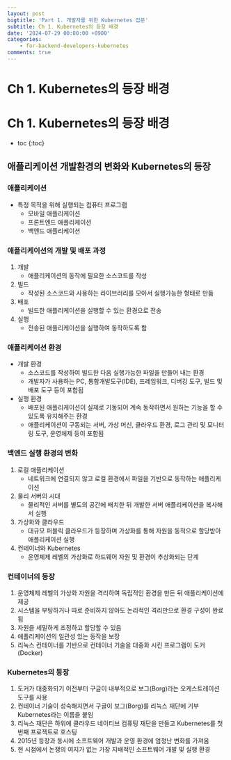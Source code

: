 ```yaml
---
layout: post
bigtitle: 'Part 1. 개발자를 위한 Kubernetes 입문'
subtitle: Ch 1. Kubernetes의 등장 배경
date: '2024-07-29 00:00:00 +0900'
categories:
    - for-backend-developers-kubernetes
comments: true
---
```


# Ch 1. Kubernetes의 등장 배경

# Ch 1. Kubernetes의 등장 배경
* toc
{:toc}

## 애플리케이션 개발환경의 변화와 Kubernetes의 등장

### 애플리케이션
+ 특정 목적을 위해 실행되는 컴퓨터 프로그램
  + 모바일 애플리케이션
  + 프론트엔드 애플리케이션
  + 백엔드 애플리케이션

### 애플리케이션의 개발 및 배포 과정
1. 개발
   + 애플리케이션의 동작에 필요한 소스코드를 작성
2. 빌드
   + 작성된 소스코드와 사용하는 라이브러리를 모아서 실행가능한 형태로 만듦
3. 배포
   + 빌드한 애플리케이션을 실행할 수 있는 환경으로 전송
4. 실행
   + 전송된 애플리케이션을 실행하여 동작하도록 함

### 애플리케이션 환경
+ 개발 환경
  + 소스코드를 작성하여 빌드한 다음 실행가능한 파일을 만들어 내는 환경
  + 개발자가 사용하는 PC, 통합개발도구(IDE), 프레임워크, 디버깅 도구, 빌드 및 배포 도구 등이 포함됨
+ 실행 환경
  + 배포된 애플리케이션이 실제로 기동되어 계속 동작하면서 원하는 기능을 할 수 있도록 유지해주는 환경
  + 애플리케이션이 구동되는 서버, 가상 머신, 클라우드 환경, 로그 관리 및 모니터링 도구, 운영체제 등이 포함됨

### 백엔드 실행 환경의 변화
1. 로컬 애플리케이션
   + 네트워크에 연결되지 않고 로컬 환경에서 파일을 기반으로 동작하는 애플리케이션
2. 물리 서버의 시대
   + 물리적인 서버를 별도의 공간에 배치한 뒤 개발한 서버 애플리케이션을 복사해서 실행
3. 가상화와 클라우드
   + 대규모 퍼블릭 클라우드가 등장하며 가상화를 통해 자원을 동적으로 할당받아 애플리케이션 실행
4. 컨테이너와 Kubernetes
   + 운영체제 레벨의 가상화로 하드웨어 자원 및 환경이 추상화되는 단계

### 컨테이너의 등장
1. 운영체제 레벨의 가상화 자원을 격리하여 독립적인 환경을 만든 뒤 애플리케이션에 제공
2. 시스템을 부팅하거나 따로 준비하지 않아도 논리적인 격리만으로 환경 구성이 완료됨
3. 자원을 세밀하게 조정하고 할당할 수 있음
4. 애플리케이션의 일관성 있는 동작을 보장
5. 리눅스 컨테이너를 기반으로 컨테이너 기술을 대중화 시킨 프로그램이 도커(Docker)

### Kubernetes의 등장
1. 도커가 대중화되기 이전부터 구글이 내부적으로 보그(Borg)라는 오케스트레이션 도구를 사용
2. 컨테이너 기술이 성숙해지면서 구글이 보그(Borg)를 리눅스 재단에 기부 Kubernetes라는 이름을 붙임
3. 리눅스 재단은 하위에 클라우드 네이티브 컴퓨팅 재단을 만들고 Kubernetes를 첫번째 프로젝트로 호스팅
4. 2015년 등장과 동시에 소프트웨어 개발과 운영 환경에 엄청난 변화를 가져옴
5. 현 시점에서 논쟁의 여지가 없는 가장 지배적인 소프트웨어 개발 및 실행 환경
